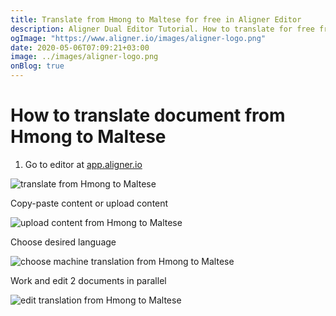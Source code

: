 ```yaml
---
title: Translate from Hmong to Maltese for free in Aligner Editor
description: Aligner Dual Editor Tutorial. How to translate for free from Hmong to Maltese. Aligner is multilingual document management platform. 
ogImage: "https://www.aligner.io/images/aligner-logo.png"
date: 2020-05-06T07:09:21+03:00
image: ../images/aligner-logo.png
onBlog: true
---
```


# How to translate document from Hmong to Maltese

1. Go to editor at [app.aligner.io](https://app.aligner.io "Aligner App web page")

![translate from Hmong to Maltese](../aligner-blank-editor.png "translate from Hmong to Maltese")

Copy-paste content or upload content

![upload content from Hmong to Maltese](../aligner-uploaded-document.png "upload content from Hmong to Maltese")

Choose desired language

![choose machine translation from Hmong to Maltese](../aligner-language-dropdown.png "choose machine translation from Hmong to Maltese")

Work and edit 2 documents in parallel

![edit translation from Hmong to Maltese](../aligner-double-sitded-editor.png "edit translation from Hmong to Maltese")

